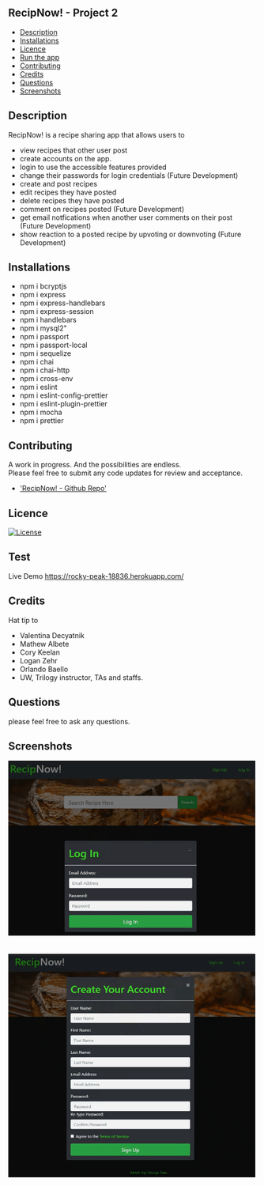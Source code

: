 ## RecipNow! - Project 2

- [Description](#Description)
- [Installations](#Installations)
- [Licence](#Licence)
- [Run the app](#test)
- [Contributing](#Contributing)
- [Credits](#Credits)
- [Questions](#Questions)
- [Screenshots](#Screenshots)

## Description
RecipNow! is a recipe sharing app that allows users to 
* view recipes that other user post
* create accounts on the app.
* login to use the accessible features provided
* change their passwords for login credentials (Future Development)
* create and post recipes
* edit recipes they have posted
* delete recipes they have posted
* comment on recipes posted (Future Development)
* get email notfications when another user comments on their post (Future Development)
* show reaction to a posted recipe by upvoting or downvoting (Future Development)




## Installations

* npm i bcryptjs
* npm i express
* npm i express-handlebars
* npm i express-session
* npm i handlebars
* npm i mysql2"
* npm i passport
* npm i passport-local
* npm i sequelize
* npm i chai
* npm i chai-http
* npm i cross-env
* npm i eslint
* npm i eslint-config-prettier
* npm i eslint-plugin-prettier
* npm i mocha
* npm i prettier

## Contributing
A work in progress. And the possibilities are endless. <br> Please feel free to submit any code updates for review and acceptance.
* ['RecipNow! - Github Repo'](https://github.com/zehrl/project-2-pod-2)

## Licence

[![License](https://img.shields.io/badge/License-MIT-yellow.svg)](https://opensource.org/licenses/MIT)

## Test
Live Demo 
https://rocky-peak-18836.herokuapp.com/

## Credits
Hat tip to 
* Valentina Decyatnik
* Mathew Albete 
* Cory Keelan
* Logan Zehr
* Orlando Baello
* UW, Trilogy instructor, TAs and staffs.

## Questions
please feel free to ask any questions.
## Screenshots
![Login](public/assets/pictures/RecipNow1.gif) <br> <br> <br>
![Create account](public/assets/pictures/RecipNow2.gif)


